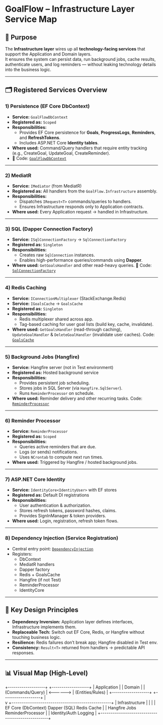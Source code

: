 # GoalFlow – Infrastructure Layer Service Map

## 🎯 Purpose

The **Infrastructure layer** wires up all **technology-facing services** that support the Application and Domain layers.  
It ensures the system can persist data, run background jobs, cache results, authenticate users, and log reminders — without leaking technology details into the business logic.

---

## 🗂 Registered Services Overview

### 1) Persistence (EF Core DbContext)
- **Service:** `GoalFlowDbContext`
- **Registered as:** `Scoped`
- **Responsibilities:**
  - Provides EF Core persistence for **Goals**, **ProgressLogs**, **Reminders**, and **RefreshTokens**.
  - Includes ASP.NET Core **Identity tables**.
- **Where used:** Command/Query handlers that require entity tracking (e.g., CreateGoal, UpdateGoal, CreateReminder).
- 📂 Code: [`GoalFlowDbContext`](./Persistence/GoalFlowDbContext.cs)

---

### 2) MediatR
- **Service:** `IMediator` (from MediatR)
- **Registered as:** All handlers from the `GoalFlow.Infrastructure` assembly.
- **Responsibilities:**
  - Dispatches `IRequest<T>` commands/queries to handlers.
  - Ensures Infrastructure responds only to Application contracts.
- **Where used:** Every Application request → handled in Infrastructure.

---

### 3) SQL (Dapper Connection Factory)
- **Service:** `ISqlConnectionFactory` → `SqlConnectionFactory`
- **Registered as:** `Singleton`
- **Responsibilities:**
  - Creates raw `SqlConnection` instances.
  - Enables high-performance queries/commands using **Dapper**.
- **Where used:** `GetGoalsHandler` and other read-heavy queries.
📂 Code: [`SqlConnectionFactory`](./Sql/SqlConnectionFactory.cs)
---

### 4) Redis Caching
- **Service:** `IConnectionMultiplexer` (StackExchange.Redis)  
- **Service:** `IGoalsCache` → `GoalsCache`  
- **Registered as:** `Singleton`  
- **Responsibilities:**
  - Redis multiplexer shared across app.
  - Tag-based caching for user goal lists (build key, cache, invalidate).
- **Where used:** `GetGoalsHandler` (read-through caching), `UpdateGoalHandler` & `DeleteGoalHandler` (invalidate user caches).
Code: [`GoalsCache`](./Caching/GoalsCache.cs)
---

### 5) Background Jobs (Hangfire)
- **Service:** Hangfire server (not in Test environment)  
- **Registered as:** Hosted background service  
- **Responsibilities:**
  - Provides persistent job scheduling.
  - Stores jobs in SQL Server (via `Hangfire.SqlServer`).
  - Runs `ReminderProcessor` on schedule.
- **Where used:** Reminder delivery and other recurring tasks.
Code: [`ReminderProcessor`](./Reminders/ReminderProcessor.cs)
---

### 6) Reminder Processor
- **Service:** `ReminderProcessor`  
- **Registered as:** `Scoped`  
- **Responsibilities:**
  - Queries active reminders that are due.
  - Logs (or sends) notifications.
  - Uses `NCrontab` to compute next run times.
- **Where used:** Triggered by Hangfire / hosted background jobs.

---

### 7) ASP.NET Core Identity
- **Service:** `IdentityCore<IdentityUser>` with EF stores  
- **Registered as:** Default DI registrations  
- **Responsibilities:**
  - User authentication & authorization.
  - Stores refresh tokens, password hashes, claims.
  - Provides SignInManager & token providers.
- **Where used:** Login, registration, refresh token flows.

---

### 8) Dependency Injection (Service Registration)
- Central entry point: [`DependencyInjection`](./DependencyInjection.cs)
- Registers:
  - DbContext
  - MediatR handlers
  - Dapper factory
  - Redis + GoalsCache
  - Hangfire (if not Test)
  - ReminderProcessor
  - IdentityCore
  
 ---

## 🔑 Key Design Principles

- **Dependency Inversion:** Application layer defines interfaces, Infrastructure implements them.  
- **Replaceable Tech:** Switch out EF Core, Redis, or Hangfire without touching business logic.  
- **Resilience:** Redis failures don’t break app; Hangfire disabled in Test env.  
- **Consistency:** `Result<T>` returned from handlers → predictable API responses.  

---

## 📊 Visual Map (High-Level)
+-------------------+          +-------------------+
|   Application     |          |     Domain        |
|  (Commands/Query) | <------> |  (Entities/Rules) |
+-------------------+          +-------------------+
          |                               
          v
+---------------------------------------------------+
|                 Infrastructure                     |
|                                                   |
|  EF Core (DbContext)   Dapper (SQL)   Redis Cache |
|  Hangfire Jobs         ReminderProcessor          |
|  Identity/Auth         Logging                    |
+---------------------------------------------------+

